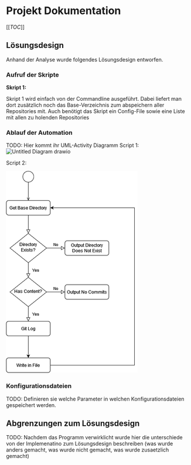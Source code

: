 # Projekt Dokumentation

[[_TOC_]]

## Lösungsdesign
Anhand der Analyse wurde folgendes Lösungsdesign entworfen.

### Aufruf der Skripte

**Skript 1:**

Skript 1 wird einfach von der Commandline ausgeführt. Dabei liefert man dort zusätzlich noch das Base-Verzeichnis zum abspeichern aller Repositories mit. Auch benötigt das Skript ein Config-File sowie eine Liste mit allen zu holenden Repositories


### Ablauf der Automation

TODO: Hier kommt ihr UML-Activity Diagramm
Script 1: 
![Untitled Diagram drawio](https://user-images.githubusercontent.com/58325460/161236807-0dbeb401-b1a9-4d1a-89e2-4e95d6129856.png)


Script 2:

![Script2](https://github.com/noahbr62/m122_projektarbeit/blob/master/images/script2.png)
### Konfigurationsdateien

TODO: Definieren sie welche Parameter in welchen Konfigurationsdateien gespeichert werden.

## Abgrenzungen zum Lösungsdesign

TODO: Nachdem das Programm verwirklicht wurde hier die unterschiede von der Implemenatino zum Lösungsdesign beschreiben (was wurde anders gemacht, was wurde nicht gemacht, was wurde zusaetzlich gemacht)

